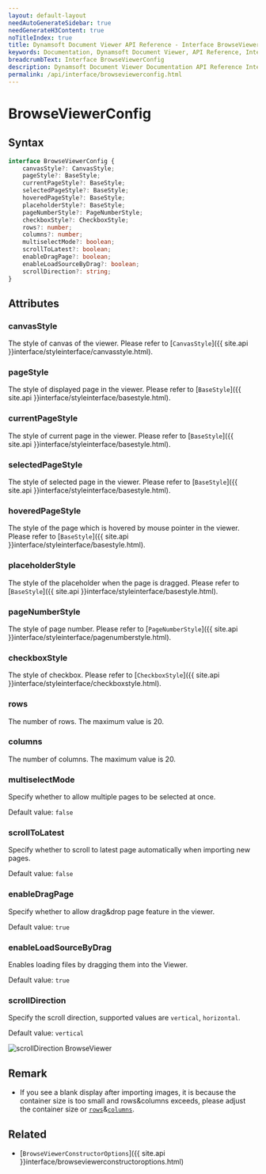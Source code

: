 ```yaml
---
layout: default-layout
needAutoGenerateSidebar: true
needGenerateH3Content: true
noTitleIndex: true
title: Dynamsoft Document Viewer API Reference - Interface BrowseViewerConfig
keywords: Documentation, Dynamsoft Document Viewer, API Reference, Interface BrowseViewerConfig
breadcrumbText: Interface BrowseViewerConfig
description: Dynamsoft Document Viewer Documentation API Reference Interface BrowseViewerConfig Page
permalink: /api/interface/browseviewerconfig.html
---
```


# BrowseViewerConfig

## Syntax

```typescript
interface BrowseViewerConfig {
    canvasStyle?: CanvasStyle;
    pageStyle?: BaseStyle;
    currentPageStyle?: BaseStyle;
    selectedPageStyle?: BaseStyle;
    hoveredPageStyle?: BaseStyle;
    placeholderStyle?: BaseStyle;
    pageNumberStyle?: PageNumberStyle;
    checkboxStyle?: CheckboxStyle;
    rows?: number;
    columns?: number;
    multiselectMode?: boolean; 
    scrollToLatest?: boolean;
    enableDragPage?: boolean;
    enableLoadSourceByDrag?: boolean;
    scrollDirection?: string;
}
```

## Attributes

### canvasStyle

The style of canvas of the viewer. Please refer to [`CanvasStyle`]({{ site.api }}interface/styleinterface/canvasstyle.html).

### pageStyle

The style of displayed page in the viewer. Please refer to [`BaseStyle`]({{ site.api }}interface/styleinterface/basestyle.html).

### currentPageStyle

The style of current page in the viewer. Please refer to [`BaseStyle`]({{ site.api }}interface/styleinterface/basestyle.html).

### selectedPageStyle

The style of selected page in the viewer. Please refer to [`BaseStyle`]({{ site.api }}interface/styleinterface/basestyle.html).

### hoveredPageStyle

The style of the page which is hovered by mouse pointer in the viewer. Please refer to [`BaseStyle`]({{ site.api }}interface/styleinterface/basestyle.html).

### placeholderStyle

The style of the placeholder when the page is dragged. Please refer to [`BaseStyle`]({{ site.api }}interface/styleinterface/basestyle.html).

### pageNumberStyle

The style of page number. Please refer to [`PageNumberStyle`]({{ site.api }}interface/styleinterface/pagenumberstyle.html).

### checkboxStyle

The style of checkbox. Please refer to [`CheckboxStyle`]({{ site.api }}interface/styleinterface/checkboxstyle.html).

### rows

The number of rows. The maximum value is 20.

### columns

The number of columns. The maximum value is 20.

### multiselectMode

Specify whether to allow multiple pages to be selected at once.

Default value: `false`

### scrollToLatest

Specify whether to scroll to latest page automatically when importing new pages.

Default value: `false`

### enableDragPage

Specify whether to allow drag&drop page feature in the viewer.

Default value: `true`

### enableLoadSourceByDrag

Enables loading files by dragging them into the Viewer.

Default value: `true`

### scrollDirection

Specify the scroll direction, supported values are `vertical`, `horizontal`.

Default value: `vertical`

![scrollDirection BrowseViewer](/assets/imgs/scrollDirection-browse.png)

## Remark

- If you see a blank display after importing images, it is because the container size is too small and rows&columns exceeds, please adjust the container size or [`rows`](#rows)&[`columns`](#columns).

## Related

- [`BrowseViewerConstructorOptions`]({{ site.api }}interface/browseviewerconstructoroptions.html)
